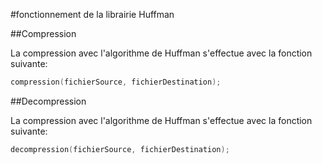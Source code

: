 #fonctionnement de la librairie Huffman


##Compression

La compression avec l'algorithme de Huffman s'effectue avec la fonction suivante:

```C++
compression(fichierSource, fichierDestination);
```

##Decompression

La compression avec l'algorithme de Huffman s'effectue avec la fonction suivante:

```C++
decompression(fichierSource, fichierDestination);
```